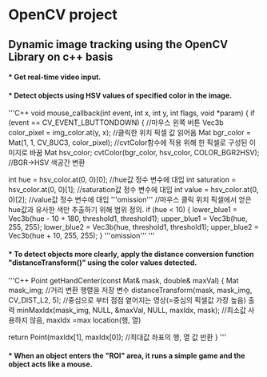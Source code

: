 OpenCV project
===============

Dynamic image tracking using the OpenCV Library on c++ basis
-------------------------------------------------------------

#### * Get **real-time video** input.

#### * Detect objects **using HSV values** of specified color in the image.

'''C++
void mouse_callback(int event, int x, int y, int flags, void *param) {
if (event == CV_EVENT_LBUTTONDOWN) {              //마우스 왼쪽 버튼
Vec3b color_pixel = img_color.at<Vec3b>(y, x);    //클릭한 위치 픽셀 값 읽어옴
Mat bgr_color = Mat(1, 1, CV_8UC3, color_pixel);  //cvtColor함수에 적용 위해 한 픽셀로 구성된 이미지로 바꿈
Mat hsv_color;
cvtColor(bgr_color, hsv_color, COLOR_BGR2HSV);    //BGR->HSV 색공간 변환

int hue = hsv_color.at<Vec3b>(0, 0)[0];           //hue값 정수 변수에 대입 
int saturation = hsv_color.at<Vec3b>(0, 0)[1];    //saturation값 정수 변수에 대입 
int value = hsv_color.at<Vec3b>(0, 0)[2];         //value값 정수 변수에 대입 
                      '''omission'''
//마우스 클릭 위치 픽셀에서 얻은 hue값과 유사한 색만 추출하기 위해 범위 정의.
if (hue < 10) {
lower_blue1 = Vec3b(hue - 10 + 180, threshold1, threshold1);
upper_blue1 = Vec3b(hue, 255, 255);
lower_blue2 = Vec3b(hue, threshold1, threshold1);
upper_blue2 = Vec3b(hue + 10, 255, 255);
}
                      '''omission'''
'''

#### * To detect objects more clearly, apply the distance conversion function **"distanceTransform()"** using the color values detected.

'''C++
Point getHandCenter(const Mat& mask, double& maxVal) {
Mat mask_img;                                             //거리 변환 행렬을 저장 변수
distanceTransform(mask, mask_img, CV_DIST_L2, 5);         //중심으로 부터 점점 옅어지는 영상(=중심의 픽셀값 가장 높음) 출력
minMaxIdx(mask_img, NULL, &maxVal, NULL, maxIdx, mask);   //최소값 사용하지 않음, maxIdx =max location(행, 열)

return Point(maxIdx[1], maxIdx[0]);                       //최대값 좌표의 행, 열 값 반환
}
'''

#### * When an object enters the "ROI" area, it runs a simple game and the object acts like a mouse.
